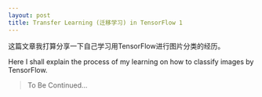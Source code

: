```yaml
---
layout: post
title: Transfer Learning (迁移学习) in TensorFlow 1
---
```


这篇文章我打算分享一下自己学习用TensorFlow进行图片分类的经历。

Here I shall explain the process of my learning on how to classify images by TensorFlow.

> To Be Continued...


